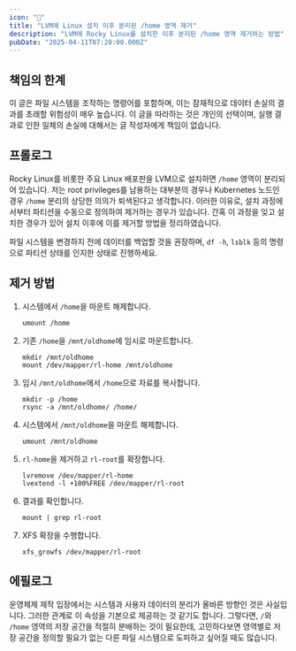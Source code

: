 ```yaml
---
icon: "💾"
title: "LVM에 Linux 설치 이후 분리된 /home 영역 제거"
description: "LVM에 Rocky Linux를 설치한 이후 분리된 /home 영역 제거하는 방법"
pubDate: "2025-04-11T07:20:00.000Z"
---
```


## 책임의 한계 
이 글은 파일 시스템을 조작하는 명령어를 포함하며, 이는 잠재적으로 데이터 손실의 결과를 초래할 위험성이 매우 높습니다. 이 글을 따라하는 것은 개인의 선택이며, 실행 결과로 인한 일체의 손실에 대해서는 글 작성자에게 책임이 없습니다.

## 프롤로그
Rocky Linux를 비롯한 주요 Linux 배포판을 LVM으로 설치하면 `/home` 영역이 분리되어 있습니다. 
저는 root privileges를 남용하는 대부분의 경우나 Kubernetes 노드인 경우 `/home` 분리의 상당한 의의가 퇴색된다고 생각합니다. 
이러한 이유로, 설치 과정에서부터 파티션을 수동으로 정의하여 제거하는 경우가 있습니다. 간혹 이 과정을 잊고 설치한 경우가 있어 설치 이후에 이를 제거할 방법을 정리하였습니다.  

파일 시스템을 변경하지 전에 데이터를 백업할 것을 권장하며, `df -h`, `lsblk` 등의 명령으로 파티션 상태를 인지한 상태로 진행하세요.

## 제거 방법
1. 시스템에서 `/home`을 마운트 해제합니다.
    ```shell
    umount /home
    ```
1. 기존 `/home`을 `/mnt/oldhome`에 임시로 마운트합니다.
    ```shell
    mkdir /mnt/oldhome
    mount /dev/mapper/rl-home /mnt/oldhome
    ```
1. 임시 `/mnt/oldhome`에서 `/home`으로 자료를 복사합니다.
    ```shell
    mkdir -p /home
    rsync -a /mnt/oldhome/ /home/
    ```
1. 시스템에서 `/mnt/oldhome`을 마운트 해제합니다.
    ```shell
    umount /mnt/oldhome
    ```
1. `rl-home`을 제거하고 `rl-root`를 확장합니다.
    ```shell
    lvremove /dev/mapper/rl-home
    lvextend -l +100%FREE /dev/mapper/rl-root
    ```
1. 결과를 확인합니다.
    ```shell
    mount | grep rl-root
    ```
1. XFS 확장을 수행합니다.
    ```shell
    xfs_growfs /dev/mapper/rl-root
    ```

## 에필로그
운영체제 제작 입장에서는 시스템과 사용자 데이터의 분리가 올바른 방향인 것은 사실입니다. 그러한 관계로 이 속성을 기본으로 제공하는 것 같기도 합니다. 
그렇다면, `/`와 `/home` 영역의 저장 공간을 적절히 분배하는 것이 필요한데, 고민하다보면 영역별로 저장 공간을 정의할 필요가 없는 다른 파일 시스템으로 도피하고 싶어질 때도 많습니다.
